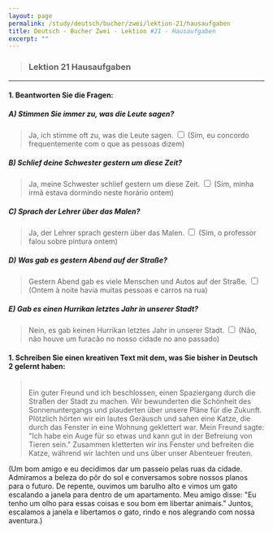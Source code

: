 ```yaml
---
layout: page
permalink: /study/deutsch/bucher/zwei/lektion-21/hausaufgaben
title: Deutsch - Bucher Zwei - Lektion #21 - Hausaufgaben
excerpt: ""
---
```


> ### Lektion 21 **Hausaufgaben**

---

#### 1. Beantworten Sie die Fragen:

##### A) Stimmen Sie immer zu, was die Leute sagen?
> Ja, ich stimme oft zu, was die Leute sagen. <input type="checkbox" />
(Sim, eu concordo frequentemente com o que as pessoas dizem)

##### B) Schlief deine Schwester gestern um diese Zeit?
> Ja, meine Schwester schlief gestern um diese Zeit. <input type="checkbox" />
(Sim, minha irmã estava dormindo neste horário ontem)

##### C) Sprach der Lehrer über das Malen?
> Ja, der Lehrer sprach gestern über das Malen. <input type="checkbox" />
(Sim, o professor falou sobre pintura ontem)

##### D) Was gab es gestern Abend auf der Straße?
> Gestern Abend gab es viele Menschen und Autos auf der Straße. <input type="checkbox" />
(Ontem à noite havia muitas pessoas e carros na rua)

##### E) Gab es einen Hurrikan letztes Jahr in unserer Stadt?
> Nein, es gab keinen Hurrikan letztes Jahr in unserer Stadt. <input type="checkbox" />
(Não, não houve um furacão no nosso cidade no ano passado)

#### 1. Schreiben Sie einen kreativen Text mit dem, was Sie bisher in Deutsch 2 gelernt haben:

> \
> Ein guter Freund und ich beschlossen, einen Spaziergang durch die Straßen der Stadt zu machen. Wir bewunderten die Schönheit des Sonnenuntergangs und plauderten über unsere Pläne für die Zukunft. Plötzlich hörten wir ein lautes Geräusch und sahen eine Katze, die durch das Fenster in eine Wohnung geklettert war. Mein Freund sagte: "Ich habe ein Auge für so etwas und kann gut in der Befreiung von Tieren sein." Zusammen kletterten wir ins Fenster und befreiten die Katze, während wir lachten und uns über unser Abenteuer freuten.

(Um bom amigo e eu decidimos dar um passeio pelas ruas da cidade. Admiramos a beleza do pôr do sol e conversamos sobre nossos planos para o futuro. De repente, ouvimos um barulho alto e vimos um gato escalando a janela para dentro de um apartamento. Meu amigo disse: "Eu tenho um olho para essas coisas e sou bom em libertar animais." Juntos, escalamos a janela e libertamos o gato, rindo e nos alegrando com nossa aventura.)